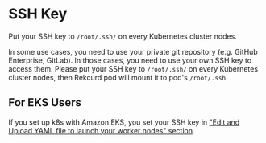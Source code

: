 # SSH Key
Put your SSH key to `/root/.ssh/` on every Kubernetes cluster nodes.

In some use cases, you need to use your private git repository (e.g. GitHub Enterprise, GitLab). In those cases, you need to use your own SSH key to access them. Please put your SSH key to `/root/.ssh/` on every Kubernetes cluster nodes, then Rekcurd pod will mount it to pod's `/root/.ssh`.

## For EKS Users
If you set up k8s with Amazon EKS, you set your SSH key in ["Edit and Upload YAML file to launch your worker nodes" section](./Installation-eks.md#edit-and-upload-yaml-file-to-launch-your-worker-nodes).
